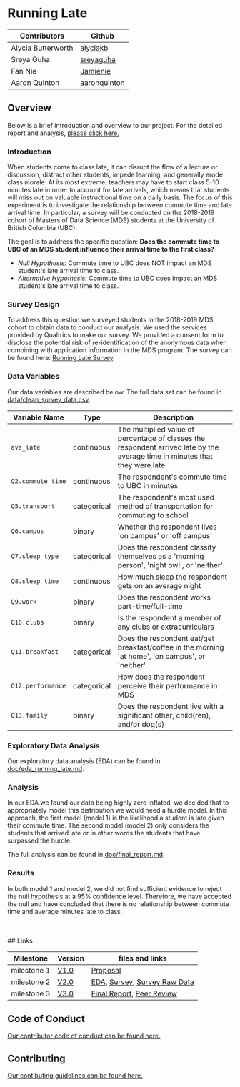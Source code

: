 # Running Late

| Contributors | Github |
|--------------|--------|
| Alycia Butterworth | [alyciakb](https://github.com/alyciakb) |
| Sreya Guha | [sreyaguha](https://github.com/sreyaguha) |
| Fan Nie | [Jamienie](https://github.com/Jamienie) |
| Aaron Quinton | [aaronquinton](https://github.com/aaronquinton) |


## Overview

Below is a brief introduction and overview to our project. For the detailed report and analysis, [please click here.](https://github.com/UBC-MDS/running_late/blob/master/doc/final_report.md)

### Introduction


When students come to class late, it can disrupt the flow of a lecture or discussion, distract other students, impede learning, and generally erode class morale. At its most extreme, teachers may have to start class 5-10 minutes late in order to account for late arrivals, which means that students will miss out on valuable instructional time on a daily basis. The focus of this experiment is to investigate the relationship between commute time and late arrival time. In particular, a survey will be conducted on the 2018-2019 cohort of Masters of Data Science (MDS) students at the University of British Columbia (UBC). 

The goal is to address the specific question: **Does the commute time to UBC of an MDS student influence their arrival time to the first class?**

- *Null Hypothesis:* Commute time to UBC does NOT impact an MDS student's late arrival time to class.
- *Alternative Hypothesis:* Commute time to UBC does impact an MDS student's late arrival time to class.

### Survey Design

To address this question we surveyed students in the 2018-2019 MDS cohort to obtain data to conduct our analysis. We used the services provided by Qualtrics to make our survey. We provided a consent form to disclose the potential risk of re-identification of the anonymous data when combining with application information in the MDS program. The survey can be found here: [Running Late Survey](https://ubc.ca1.qualtrics.com/jfe/form/SV_3Jk3TZyscxiUZY9).

### Data Variables

Our data variables are described below. The full data set can be found in [data/clean_survey_data.csv](https://github.com/UBC-MDS/running_late/blob/master/data/clean_survey_data.csv).

| Variable Name | Type | Description                                    |
|---------------|------|------------------------------------------------|
|`ave_late` | continuous | The multiplied value of percentage of classes the respondent arrived late by the average time in minutes that they were late |
|`Q2.commute_time`| continuous | The respondent's commute time to UBC in minutes |
`Q5.transport` | categorical | The respondent's most used method of transportation for commuting to school |
|`Q6.campus` | binary | Whether the respondent lives 'on campus' or 'off campus' |
| `Q7.sleep_type`| categorical | Does the respondent classify themselves as a 'morning person', 'night owl', or 'neither' |
|`Q8.sleep_time` | continuous | How much sleep the respondent gets on an average night |
|`Q9.work`| binary | Does the respondent works part-time/full-time |
| `Q10.clubs` | binary | Is the respondent a member of any clubs or extracurriculars |
| `Q11.breakfast` | categorical | Does the respondent eat/get breakfast/coffee in the morning 'at home', 'on campus', or 'neither' |
|`Q12.performance`| categorical | How does the respondent perceive their performance in MDS |
|`Q13.family` | binary | Does the respondent live with a significant other, child(ren), and/or dog(s) |

### Exploratory Data Analysis

Our exploratory data analysis (EDA) can be found in [doc/eda_running_late.md](https://github.com/UBC-MDS/running_late/blob/master/doc/eda_running_late.md).

### Analysis

In our EDA we found our data being highly zero inflated, we decided that to appropriately model this distribution we would need a hurdle model. In this approach, the first model (model 1) is the likelihood a student is late given their commute time. The second model (model 2) only considers the students that arrived late or in other words the students that have surpassed the hurdle.

The full analysis can be found in [doc/final_report.md](https://github.com/UBC-MDS/running_late/blob/master/doc/final_report.md).

### Results

In both model 1 and model 2, we did not find sufficient evidence to reject the null hypothesis at a 95% confidence level. Therefore, we have accepted the null and have concluded that there is no relationship between commute time and average minutes late to class.

<br>
<br>
## Links

| Milestone | Version | files and links |
|--------------|--------|------------------------|
| milestone 1 | [V1.0](https://github.com/UBC-MDS/running_late/releases/tag/v1.0) | [Proposal](https://github.com/UBC-MDS/running_late/blob/master/doc/milestone1.md)|
| milestone 2| [V2.0](https://github.com/UBC-MDS/running_late/releases/tag/v2.0) | [EDA](https://github.com/UBC-MDS/running_late/blob/master/doc/eda_running_late.md),  [Survey](https://ubc.ca1.qualtrics.com/jfe/form/SV_3Jk3TZyscxiUZY9),  [Survey Raw Data](https://github.ubc.ca/MDS-2018-19/survey-data/blob/master/2019-04-03_Running_late_survey_data.csv)
| milestone 3 | [V3.0](https://github.com/UBC-MDS/running_late/releases/tag/v3.0) | [Final Report](https://github.com/UBC-MDS/running_late/blob/master/doc/final_report.md), [Peer Review](https://github.com/UBC-MDS/MDS_Block_Difficulty_Perception/issues/16) |

## Code of Conduct

[Our contributor code of conduct can be found here.](https://github.com/UBC-MDS/running_late/blob/master/CONDUCT.md)

## Contributing

[Our contibuting guidelines can be found here.](https://github.com/UBC-MDS/running_late/blob/master/CONTRIBUTING.md)
